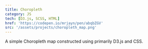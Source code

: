 ```yaml
---
title: Choropleth
category: JS
tech: [D3.js, SCSS, HTML]
href: 'https://codepen.io/mrjayn/pen/abqbZGV'
src: '/assets/projects/choropleth_map.png'
---
```


A simple Choropleth map constructed using primarily D3.js and CSS.
